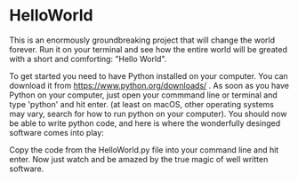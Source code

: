# HelloWorld

This is an enormously groundbreaking project that will change the world forever.
Run it on your terminal and see how the entire world will be greated with a short and comforting: "Hello World".

To get started you need to have Python installed on your computer. You can download it from https://www.python.org/downloads/ .
As soon as you have Python on your computer, just open your commmand line or terminal and type 'python' and hit enter. (at least on macOS, other 
operating systems may vary, search for how to run python on your computer).
You should now be able to write python code, and here is where the wonderfully desinged software comes into play:

Copy the code from the HelloWorld.py file into your command line and hit enter.
Now just watch and be amazed by the true magic of well written software.
